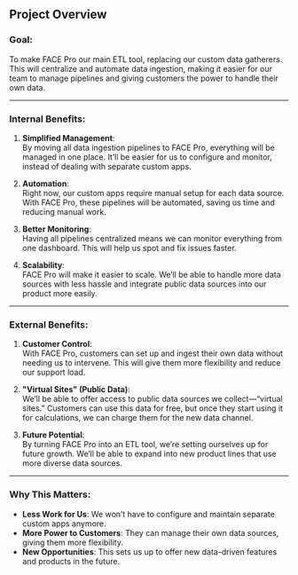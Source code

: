 ## **Project Overview**
### **Goal**:

To make FACE Pro our main ETL tool, replacing our custom data gatherers. This will centralize and automate data ingestion, making it easier for our team to manage pipelines and giving customers the power to handle their own data.

---

### **Internal Benefits**:

1. **Simplified Management**:  
    By moving all data ingestion pipelines to FACE Pro, everything will be managed in one place. It’ll be easier for us to configure and monitor, instead of dealing with separate custom apps.
    
2. **Automation**:  
    Right now, our custom apps require manual setup for each data source. With FACE Pro, these pipelines will be automated, saving us time and reducing manual work.
    
3. **Better Monitoring**:  
    Having all pipelines centralized means we can monitor everything from one dashboard. This will help us spot and fix issues faster.
    
4. **Scalability**:  
    FACE Pro will make it easier to scale. We’ll be able to handle more data sources with less hassle and integrate public data sources into our product more easily.
    

---

### **External Benefits**:

1. **Customer Control**:  
    With FACE Pro, customers can set up and ingest their own data without needing us to intervene. This will give them more flexibility and reduce our support load.
    
2. **"Virtual Sites" (Public Data)**:  
    We’ll be able to offer access to public data sources we collect—“virtual sites.” Customers can use this data for free, but once they start using it for calculations, we can charge them for the new data channel.
    
3. **Future Potential**:  
    By turning FACE Pro into an ETL tool, we’re setting ourselves up for future growth. We’ll be able to expand into new product lines that use more diverse data sources.
    

---

### **Why This Matters**:

- **Less Work for Us**: We won’t have to configure and maintain separate custom apps anymore.
- **More Power to Customers**: They can manage their own data sources, giving them more flexibility.
- **New Opportunities**: This sets us up to offer new data-driven features and products in the future.